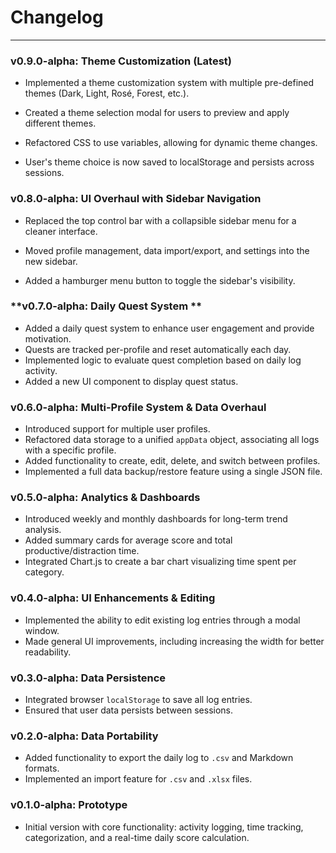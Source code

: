 # Changelog

---
### v0.9.0-alpha: Theme Customization (Latest)

* Implemented a theme customization system with multiple pre-defined themes (Dark, Light, Rosé, Forest, etc.).

* Created a theme selection modal for users to preview and apply different themes.

* Refactored CSS to use variables, allowing for dynamic theme changes.

* User's theme choice is now saved to localStorage and persists across sessions.

### v0.8.0-alpha: UI Overhaul with Sidebar Navigation

*  Replaced the top control bar with a collapsible sidebar menu for a cleaner interface.

*  Moved profile management, data import/export, and settings into the new sidebar.

*  Added a hamburger menu button to toggle the sidebar's visibility.
### **v0.7.0-alpha: Daily Quest System **

*   Added a daily quest system to enhance user engagement and provide motivation.
*   Quests are tracked per-profile and reset automatically each day.
*   Implemented logic to evaluate quest completion based on daily log activity.
*   Added a new UI component to display quest status.

### **v0.6.0-alpha: Multi-Profile System & Data Overhaul**

*   Introduced support for multiple user profiles.
*   Refactored data storage to a unified `appData` object, associating all logs with a specific profile.
*   Added functionality to create, edit, delete, and switch between profiles.
*   Implemented a full data backup/restore feature using a single JSON file.

### **v0.5.0-alpha: Analytics & Dashboards**

*   Introduced weekly and monthly dashboards for long-term trend analysis.
*   Added summary cards for average score and total productive/distraction time.
*   Integrated Chart.js to create a bar chart visualizing time spent per category.

### **v0.4.0-alpha: UI Enhancements & Editing**

*   Implemented the ability to edit existing log entries through a modal window.
*   Made general UI improvements, including increasing the width for better readability.

### **v0.3.0-alpha: Data Persistence**

*   Integrated browser `localStorage` to save all log entries.
*   Ensured that user data persists between sessions.

### **v0.2.0-alpha: Data Portability**

*   Added functionality to export the daily log to `.csv` and Markdown formats.
*   Implemented an import feature for `.csv` and `.xlsx` files.

### **v0.1.0-alpha: Prototype**

*   Initial version with core functionality: activity logging, time tracking, categorization, and a real-time daily score calculation.
